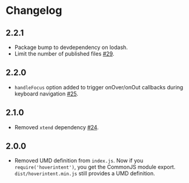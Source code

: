 # Changelog

## 2.2.1

- Package bump to devdependency on lodash.
- Limit the number of published files [#29](https://github.com/tristen/hoverintent/pull/29).

## 2.2.0

- `handleFocus` option added to trigger onOver/onOut callbacks during keyboard navigation [#25](https://github.com/tristen/hoverintent/pull/25).

## 2.1.0

- Removed `xtend` dependency [#24](https://github.com/tristen/hoverintent/pull/24).

## 2.0.0

- Removed UMD definition from `index.js`.
  Now if you `require('hoverintent')`, you get the CommonJS module export.
  `dist/hoverintent.min.js` still provides a UMD definition.

